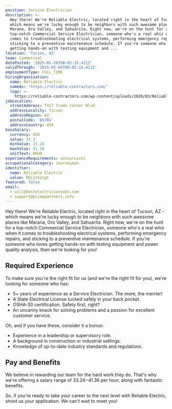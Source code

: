 ```yaml
---
position: Service Electrician
description: >-
  Hey there! We're Reliable Electric, located right in the heart of Tucson, AZ -
  which means we're lucky enough to be neighbors with such awesome places like
  Marana, Oro Valley, and Sahuarita. Right now, we're on the hunt for a
  top-notch Commercial Service Electrician, someone who's a real whiz when it
  comes to troubleshooting electrical systems, performing emergency repairs, and
  sticking to a preventive maintenance schedule. If you're someone who loves
  getting hands-on with testing equipment and ...
location: 'Tucson, AZ'
team: Commercial
datePosted: '2025-01-20T08:05:15.411Z'
validThrough: '2025-03-04T08:05:15.411Z'
employmentType: FULL_TIME
hiringOrganization:
  name: Reliable Electric
  sameAs: 'https://reliable-contractors.com/'
  logo: >-
    https://reliable-contractors.com/wp-content/uploads/2020/03/Reliable-Electric-Logo.jpg
jobLocation:
  streetAddress: 7417 Trade Center Blvd.
  addressLocality: Tucson
  addressRegion: AZ
  postalCode: '85701'
  addressCountry: USA
baseSalary:
  currency: USD
  value: 37.3
  minValue: 33.24
  maxValue: 41.36
  unitText: HOUR
experienceRequirements: seniorLevel
occupationalCategory: Journeyman
identifier:
  name: Reliable Electric
  value: RELIch2ngt
featured: false
email:
  - will@bestelectricianjobs.com
  - support@primepartners.info
---
```




Hey there! We're Reliable Electric, located right in the heart of Tucson, AZ - which means we're lucky enough to be neighbors with such awesome places like Marana, Oro Valley, and Sahuarita. Right now, we're on the hunt for a top-notch Commercial Service Electrician, someone who's a real whiz when it comes to troubleshooting electrical systems, performing emergency repairs, and sticking to a preventive maintenance schedule. If you're someone who loves getting hands-on with testing equipment and power quality analysis, then we're looking for you!

## Required Experience

To make sure you're the right fit for us (and we're the right fit for you), we're looking for someone who has:

- 5+ years of experience as a Service Electrician. The more, the merrier!
- A State Electrical License tucked safely in your back pocket.
- OSHA-30 certification. Safety first, right?
- An uncanny knack for solving problems and a passion for excellent customer service.

Oh, and if you have these, consider it a bonus:

- Experience in a leadership or supervisory role.
- A background in construction or industrial settings.
- Knowledge of up-to-date industry standards and regulations.

## Pay and Benefits

We believe in rewarding our team for the hard work they do. That's why we're offering a salary range of $33.24-$41.36 per hour, along with fantastic benefits.

So, if you're ready to take your career to the next level with Reliable Electric, shoot us your application. We can't wait to meet you!
